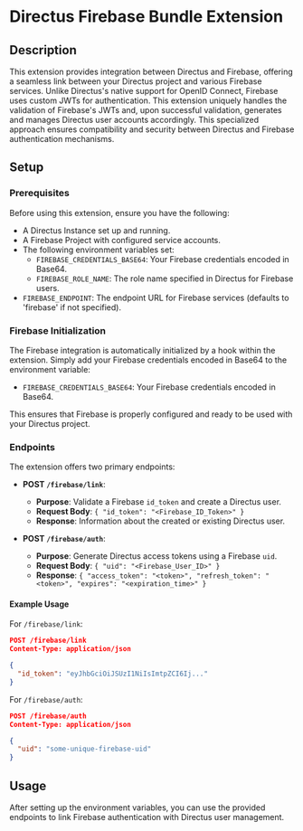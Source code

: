 # Directus Firebase Bundle Extension

## Description

This extension provides integration between Directus and Firebase, offering a seamless link between your Directus project and various Firebase services. Unlike Directus's native support for OpenID Connect, Firebase uses custom JWTs for authentication. This extension uniquely handles the validation of Firebase's JWTs and, upon successful validation, generates and manages Directus user accounts accordingly. This specialized approach ensures compatibility and security between Directus and Firebase authentication mechanisms.

## Setup

### Prerequisites

Before using this extension, ensure you have the following:

- A Directus Instance set up and running.
- A Firebase Project with configured service accounts.
- The following environment variables set:
  - `FIREBASE_CREDENTIALS_BASE64`: Your Firebase credentials encoded in Base64.
  - `FIREBASE_ROLE_NAME`: The role name specified in Directus for Firebase users.
 - `FIREBASE_ENDPOINT`: The endpoint URL for Firebase services (defaults to 'firebase' if not specified).

### Firebase Initialization

The Firebase integration is automatically initialized by a hook within the extension. Simply add your Firebase credentials encoded in Base64 to the environment variable:

- `FIREBASE_CREDENTIALS_BASE64`: Your Firebase credentials encoded in Base64.

This ensures that Firebase is properly configured and ready to be used with your Directus project.

### Endpoints

The extension offers two primary endpoints:

- **POST `/firebase/link`**: 
  - **Purpose**: Validate a Firebase `id_token` and create a Directus user.
  - **Request Body**: `{ "id_token": "<Firebase_ID_Token>" }`
  - **Response**: Information about the created or existing Directus user.

- **POST `/firebase/auth`**: 
  - **Purpose**: Generate Directus access tokens using a Firebase `uid`.
  - **Request Body**: `{ "uid": "<Firebase_User_ID>" }`
  - **Response**: `{ "access_token": "<token>", "refresh_token": "<token>", "expires": "<expiration_time>" }`

#### Example Usage

For `/firebase/link`:

```json
POST /firebase/link
Content-Type: application/json

{
  "id_token": "eyJhbGciOiJSUzI1NiIsImtpZCI6Ij..."
}
```

For `/firebase/auth`:

```json
POST /firebase/auth
Content-Type: application/json

{
  "uid": "some-unique-firebase-uid"
}
```

## Usage

After setting up the environment variables, you can use the provided endpoints to link Firebase authentication with Directus user management.